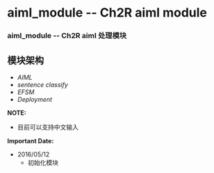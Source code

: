 # aiml_module -- Ch2R aiml module
### aiml_module -- Ch2R aiml 处理模块

## 模块架构

- *AIML*
- *sentence classify*
- *EFSM*
- *Deployment*


**NOTE:**

- 目前可以支持中文输入


**Important Date:**

- 2016/05/12
  - 初始化模块

